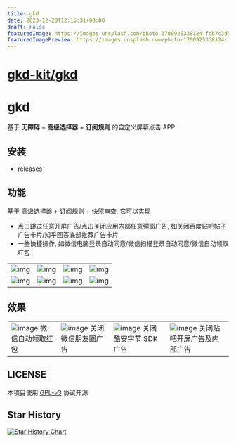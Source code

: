 ```yaml
---
title: gkd
date: 2023-12-20T12:15:31+08:00
draft: False
featuredImage: https://images.unsplash.com/photo-1700925338124-feb7c3dae1d9?ixid=M3w0NjAwMjJ8MHwxfHJhbmRvbXx8fHx8fHx8fDE3MDMwNDU1ODZ8&ixlib=rb-4.0.3
featuredImagePreview: https://images.unsplash.com/photo-1700925338124-feb7c3dae1d9?ixid=M3w0NjAwMjJ8MHwxfHJhbmRvbXx8fHx8fHx8fDE3MDMwNDU1ODZ8&ixlib=rb-4.0.3
---
```


# [gkd-kit/gkd](https://github.com/gkd-kit/gkd)

# gkd

基于 **无障碍** + **高级选择器** + **订阅规则** 的自定义屏幕点击 APP

## 安装

- [releases](https://github.com/gkd-kit/gkd/releases)

## 功能

基于 [高级选择器](https://github.com/gkd-kit/selector) + [订阅规则](https://github.com/gkd-kit/subscription) + [快照审查](https://github.com/gkd-kit/inspect),
它可以实现

- 点击跳过任意开屏广告/点击关闭应用内部任意弹窗广告, 如关闭百度贴吧帖子广告卡片/知乎回答底部推荐广告卡片
- 一些快捷操作, 如微信电脑登录自动同意/微信扫描登录自动同意/微信自动领取红包

|                                                                                             |                                                                                             |                                                                                             |                                                                                             |
|---------------------------------------------------------------------------------------------|---------------------------------------------------------------------------------------------|---------------------------------------------------------------------------------------------|---------------------------------------------------------------------------------------------|
| ![img](https://github.com/gkd-kit/gkd/assets/38517192/be0c270e-7074-42c1-8397-23ecf8a71a8b) | ![img](https://github.com/gkd-kit/gkd/assets/38517192/396bb5d6-fa97-48f8-bcaa-d250ba5a597f) | ![img](https://github.com/gkd-kit/gkd/assets/38517192/98024866-7d4c-4034-9993-78fb2ad975c0) | ![img](https://github.com/gkd-kit/gkd/assets/38517192/c20ba677-d801-439c-9813-62442ca45222) |
| ![img](https://github.com/gkd-kit/gkd/assets/38517192/d941c828-ea5c-4f65-9feb-bda40a2a5569) | ![img](https://github.com/gkd-kit/gkd/assets/38517192/821024c8-e852-4417-bc64-126a1c766971) | ![img](https://github.com/gkd-kit/gkd/assets/38517192/b619e7c6-6c05-4a3d-b9b0-ec51371f5d18) | ![img](https://github.com/gkd-kit/gkd/assets/38517192/85b31e8f-5580-4650-b5a8-132a159a762a) |

## 效果

|                                                                                                                 |                                                                                                         |                                                                                                             |                                                                                                             |
|-----------------------------------------------------------------------------------------------------------------|---------------------------------------------------------------------------------------------------------|-------------------------------------------------------------------------------------------------------------|-------------------------------------------------------------------------------------------------------------|
| ![image](https://github.com/gkd-kit/subscription/assets/38517192/32cfda78-b2e1-456c-8d85-bfb2bc4683aa) 微信自动领取红包 | ![image](https://github.com/gkd-kit/gkd/assets/38517192/ec0e9465-13d2-422b-97e2-644357ea564b) 关闭微信朋友圈广告 | ![image](https://github.com/gkd-kit/gkd/assets/38517192/cd4554f3-dd9f-431b-8e6d-6cfe7ac430ec) 关闭酷安字节 SDK 广告 | ![image](https://github.com/gkd-kit/gkd/assets/38517192/576a7a6d-5196-4184-8b24-980434dfb15a) 关闭贴吧开屏广告及内部广告 |

## LICENSE

本项目使用 [GPL-v3](https://www.gnu.org/licenses/gpl-3.0.html) 协议开源

## Star History

[![Star History Chart](https://api.star-history.com/svg?repos=gkd-kit/gkd&type=Date)](https://star-history.com/#gkd-kit/gkd&Date)
